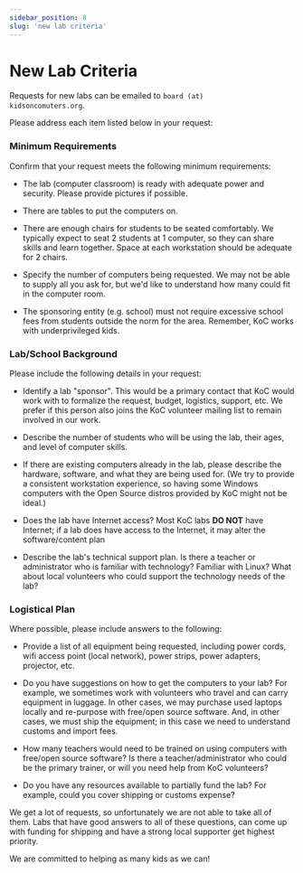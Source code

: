 ```yaml
---
sidebar_position: 8
slug: 'new lab criteria'
---
```


# New Lab Criteria

Requests for new labs can be emailed to <code>board (at) kidsoncomuters.org</code>.

Please address each item listed below in your request:

### Minimum Requirements
Confirm that your request meets the following minimum requirements:

* The lab (computer classroom) is ready with adequate power and security. Please provide pictures if possible.

* There are tables to put the computers on.

* There are enough chairs for students to be seated comfortably. We typically expect to seat 2 students at 1 computer, so they can share skills and learn together.  Space at each workstation should be adequate for 2 chairs.

* Specify the number of computers being requested. We may not be able to supply all you ask for, but we'd like to understand how many could fit in the computer room.

* The sponsoring entity (e.g. school) must not require excessive school fees from students outside the norm for the area. Remember, KoC works with underprivileged kids.


### Lab/School Background
Please include the following details in your request:

* Identify a lab "sponsor". This would be a primary contact that KoC would work with to formalize the request, budget, logistics, support, etc. We prefer if this person also joins the KoC volunteer mailing list to remain involved in our work.

* Describe the number of students who will be using the lab, their ages, and level of computer skills.

* If there are existing computers already in the lab, please describe the hardware, software, and what they are being used for. (We try to provide a consistent workstation experience, so having some Windows computers with the Open Source distros provided by KoC might not be ideal.)

* Does the lab have Internet access? Most KoC labs **DO NOT** have Internet; if a lab does have access to the Internet, it may alter the software/content plan

* Describe the lab's technical support plan. Is there a teacher or administrator who is familiar with technology?  Familiar with Linux?  What about local volunteers who could support the technology needs of the lab?


### Logistical Plan
Where possible, please include answers to the following:

* Provide a list of all equipment being requested, including power cords, wifi access point (local network), power strips, power adapters, projector, etc.

* Do you have suggestions on how to get the computers to your lab? For example, we sometimes work with volunteers who travel and can carry equipment in luggage. In other cases, we may purchase used laptops locally and re-purpose with free/open source software. And, in other cases, we must ship the equipment; in this case we need to understand customs and import fees.

* How many teachers would need to be trained on using computers with free/open source software? Is there a teacher/administrator who could be the primary trainer, or will you need help from KoC volunteers?

* Do you have any resources available to partially fund the lab? For example, could you cover shipping or customs expense?


We get a lot of requests, so unfortunately we are not able to take all of them. Labs that have good answers to all of these questions, can come up with funding for shipping and have a strong local supporter get highest priority.

We are committed to helping as many kids as we can!